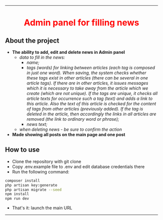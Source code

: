 ***
<h1 align="center" style="color:red;">Admin panel for filling news</h1>

## About the project

- __The ability to add, edit and delete news in Admin panel__
    - _data to fill in the news:_
        - _name;_
        - _tags (words) for linking between articles (each tag is composed
          in just one word). When saving, the system checks whether
          these tags exist in other articles (there can be several in one article
          tags). If there are in other articles, it issues messages which
          it is necessary to take away from the article which we create (which are not unique).
          If the tags are unique, it checks all article texts for occurrence
          such a tag (text) and adds a link to this article. Also
          the text of this article is checked for the content of tags from other articles
          (previously added). If the tag is deleted in the article, then accordingly
          the links in all articles are removed (the link to
          ordinary word or phrase);_
        - _news text;_
    - _when deleting news - be sure to confirm the action_
- __Made showing all posts on the main page and one post__

## How to use

- Clone the repository with git clone
- Copy .env.example file to .env and edit database credentials there
- Run the following command:

```bash
composer install
php artisan key:generate
php artisan migrate --seed
npm install
npm run dev
```

- That's it: launch the main URL

***

